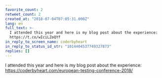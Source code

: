 ```yaml
---
favorite_count: 2
retweet_count: 2
created_at: "2018-07-04T07:05:31.000Z"
lang: en
full_text: >-
  I attended this year and here is my blog post about the experience:
  https://t.co/wIciLZoQYf
in_reply_to_screen_name: coderbyheart
in_reply_to_status_id_str: "1014404537749327873"
replies: []
---
```


I attended this year and here is my blog post about the experience:
<https://coderbyheart.com/european-testing-conference-2018/>

